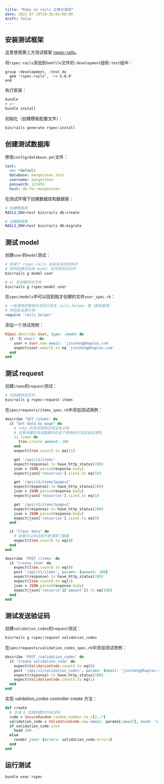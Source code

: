```yaml
---
title: "Ruby on rails 之单元测试"
date: 2022-07-19T19:36:01+08:00
draft: false
---
```


## 安装测试框架

这里使用第三方测试框架 [rspec-rails](https://github.com/rspec/rspec-rails)。

将`rspec-rails`添加到`Gemfile`文件的`:development`组和`:test`组中：

```
group :development, :test do
  gem 'rspec-rails', '~> 5.0.0'
end
```

执行安装：

```bash
bundle
# or
bundle install
```

初始化（创建模板配置文件）：

```bash
bin/rails generate rspec:install
```


## 创建测试数据库

修改`config/database.yml`文件：

```yml
test:
  <<: *default
  database: mangosteen_test
  username: mangosteen
  password: 123456
  host: db-for-mangosteen
```

在测试环境下创建数据库和数据表：

```bash
# 创建数据库
RAILS_ENV=test bin/rails db:create

# 创建数据表
RAILS_ENV=test bin/rails db:migrate
```


## 测试 model

创建`user`的`model`测试：

```bash
# 安装了 rspec-rails 后会自动添加钩子
# 同时创建对应的 model 文件和测试文件
bin/rails g model user

# or 仅创建测试文件
bin/rails g rspec:model user
```

在`spec/models`中可以找到刚才创建的文件`user_spec.rb`：

```ruby
# 一些通用的帮助办法可以写在 rails_helper 里（例如登录）
# 然后在这里引用
require 'rails_helper'
```

添加一个测试用例：

```ruby
RSpec.describe User, type: :model do
  it '有 email' do
    user = User.new email: 'jincheng@haplox.com'
    expect(user.email).to eq 'jincheng@haplox.com'
  end
end
```


## 测试 request

创建`items`的`request`测试：

```bash
# 仅创建测试文件
bin/rails g rspec:request items
```

在`spec/requests/items_spec.rb`中添加测试用例：

```ruby
describe "GET /items" do
  it "Get data by page" do
    # ruby 的测试用例之间没有关联
    # 这里创建的测试数据将在这个用例执行完后自动清除
    11.times do
      Item.create amount: 100
    end
    expect(Item.count).to eq(11)

    get '/api/v1/items'
    expect(response).to have_http_status(200)
    json = JSON.parse(response.body)
    expect(json['resources'].size).to eq(10)

    get '/api/v1/items?page=2'
    expect(response).to have_http_status(200)
    json = JSON.parse(response.body)
    expect(json['resources'].size).to eq(1)

    get '/api/v1/items?page=3'
    expect(response).to have_http_status(200)
    json = JSON.parse(response.body)
    expect(json['resources'].size).to eq(0)
  end

  it "Clear data" do
    # 这里可以验证是不是清除了数据
    expect(Item.count).to eq(0)
  end
end

describe 'POST /items' do
  it 'Create item' do
    expect(Item.count).to eq(0)
    post '/api/v1/items', params: {amount: 100}
    expect(response).to have_http_status(200)
    expect(Item.count).to eq(1)
    json = JSON.parse(response.body)
    expect(json['resource']['amount']).to eq(100)
  end
end
```


## 测试发送验证码

创建`validation_codes`的`request`测试：

```bash
bin/rails g rspec:request validation_codes
```

在`spec/requests/validation_codes_spec.rb`中添加测试用例：

```ruby
describe 'POST /validation_codes' do
  it 'Create validation_code' do
    expect(ValidationCode.count).to eq(0)
    post '/api/v1/validation_codes', params: {email: 'jincheng@haplox.com'}
    expect(response).to have_http_status(200)
    expect(ValidationCode.count).to eq(1)
  end
end
```

实现 validation_codes controller create 方法：

```ruby
def create
  # 生成 6 位随机数作为验证码
  code = SecureRandom.random_number.to_s[2..7]
  validation_code = ValidationCode.new email: params[:email], kind: 'sign_in', code: code
  if validation_code.save
    head 200
  else
    render json: {errors: validation_code.errors}
  end
end
```


## 运行测试

```bash
bundle exec rspec
```